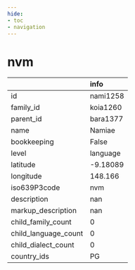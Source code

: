 ```yaml
---
hide:
- toc
- navigation
---
```

# nvm
|                      | info     |
|:---------------------|:---------|
| id                   | nami1258 |
| family_id            | koia1260 |
| parent_id            | bara1377 |
| name                 | Namiae   |
| bookkeeping          | False    |
| level                | language |
| latitude             | -9.18089 |
| longitude            | 148.166  |
| iso639P3code         | nvm      |
| description          | nan      |
| markup_description   | nan      |
| child_family_count   | 0        |
| child_language_count | 0        |
| child_dialect_count  | 0        |
| country_ids          | PG       |